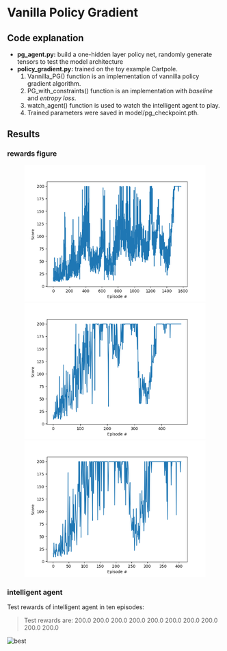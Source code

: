 # Vanilla Policy Gradient
## Code explanation 
- **pg_agent.py:** build a one-hidden layer policy net, randomly generate tensors to test the model architecture
- **policy_gradient.py:** trained on the toy example Cartpole.  
  1. Vannilla_PG() function is an implementation of vannilla policy gradient algorithm.
  2. PG_with_constraints() function is an implementation with _baseline_ and _entropy loss_. 
  3. watch_agent() function is used to watch the intelligent agent to play. 
  4. Trained parameters were saved in model/pg_checkpoint.pth.

## Results
### rewards figure
<figure class="third">
    <img src="results/cartpole_rewards.png">
    <img src="results/cartpole_baseline.png">
    <img src="results/cartpole_entropy.png">
</figure>
<!--
![Alt text](results/cartpole_rewards.png "Vanilla PG")
![Alt text](results/cartpole_baseline.png "Baseline")
![Alt text](results/cartpole_entropy.png "Vanilla PG") -->

### intelligent agent
Test rewards of intelligent agent in ten episodes:
> Test rewards are: 200.0 200.0 200.0 200.0 200.0 200.0 200.0 200.0 200.0 200.0  

![best](result/cartpole.gif)


